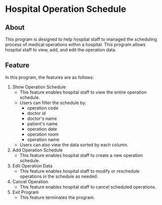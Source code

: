 # Hospital Operation Schedule
## About
This program is designed to help hospital staff to managed the scheduling process of medical operations within a hospital. This program allows hospital staff to view, add, and edit the operation data.
## Feature
In this program, the features are as follows:
1. Show Operation Schedule
    - This feature enables hospital staff to view the entire operation schedule.
    - Users can filter the schedule by:
       - operation code
       - doctor id
       - doctor's name
       - patient's name
       - operation date
       - operation room
       - operation name
    - Users can also view the data sorted by each column.
2. Add Operation Schedule
    - This feature enables hospital staff to create a new operation schedule.
3. Edit Operation Data
    - This feature enables hospital staff to modify or reschedule operations in the schedule as needed.
4. Cancel Operation
    - This feature enables hospital staff to cancel scheduled operations.
5. Exit Program
    - This feature terminates the program.
